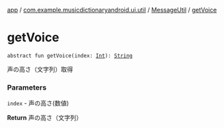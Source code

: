 [app](../../index.md) / [com.example.musicdictionaryandroid.ui.util](../index.md) / [MessageUtil](index.md) / [getVoice](./get-voice.md)

# getVoice

`abstract fun getVoice(index: `[`Int`](https://kotlinlang.org/api/latest/jvm/stdlib/kotlin/-int/index.html)`): `[`String`](https://kotlinlang.org/api/latest/jvm/stdlib/kotlin/-string/index.html)

声の高さ（文字列）取得

### Parameters

`index` - 声の高さ(数値)

**Return**
声の高さ（文字列）

